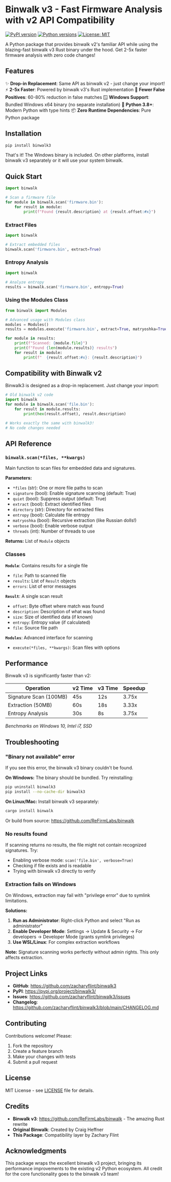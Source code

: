 # Binwalk v3 - Fast Firmware Analysis with v2 API Compatibility

[![PyPI version](https://badge.fury.io/py/binwalk3.svg)](https://badge.fury.io/py/binwalk3)
[![Python versions](https://img.shields.io/pypi/pyversions/binwalk3.svg)](https://pypi.org/project/binwalk3/)
[![License: MIT](https://img.shields.io/badge/License-MIT-yellow.svg)](https://opensource.org/licenses/MIT)

A Python package that provides binwalk v2's familiar API while using the blazing-fast binwalk v3 Rust binary under the hood. Get 2-5x faster firmware analysis with zero code changes!

## Features

✨ **Drop-in Replacement**: Same API as binwalk v2 - just change your import!
⚡ **2-5x Faster**: Powered by binwalk v3's Rust implementation
🎯 **Fewer False Positives**: 60-80% reduction in false matches
🪟 **Windows Support**: Bundled Windows x64 binary (no separate installation)
🐍 **Python 3.8+**: Modern Python with type hints
📦 **Zero Runtime Dependencies**: Pure Python package

## Installation

```bash
pip install binwalk3
```

That's it! The Windows binary is included. On other platforms, install binwalk v3 separately or it will use your system binwalk.

## Quick Start

```python
import binwalk

# Scan a firmware file
for module in binwalk.scan('firmware.bin'):
    for result in module:
        print(f"Found {result.description} at {result.offset:#x}")
```

### Extract Files

```python
import binwalk

# Extract embedded files
binwalk.scan('firmware.bin', extract=True)
```

### Entropy Analysis

```python
import binwalk

# Analyze entropy
results = binwalk.scan('firmware.bin', entropy=True)
```

### Using the Modules Class

```python
from binwalk import Modules

# Advanced usage with Modules class
modules = Modules()
results = modules.execute('firmware.bin', extract=True, matryoshka=True)

for module in results:
    print(f"Scanned: {module.file}")
    print(f"Found {len(module.results)} results")
    for result in module:
        print(f"  {result.offset:#x}: {result.description}")
```

## Compatibility with Binwalk v2

Binwalk3 is designed as a drop-in replacement. Just change your import:

```python
# Old binwalk v2 code
import binwalk
for module in binwalk.scan('file.bin'):
    for result in module.results:
        print(hex(result.offset), result.description)

# Works exactly the same with binwalk3!
# No code changes needed
```

## API Reference

### `binwalk.scan(*files, **kwargs)`

Main function to scan files for embedded data and signatures.

**Parameters:**
- `*files` (str): One or more file paths to scan
- `signature` (bool): Enable signature scanning (default: True)
- `quiet` (bool): Suppress output (default: True)
- `extract` (bool): Extract identified files
- `directory` (str): Directory for extracted files
- `entropy` (bool): Calculate file entropy
- `matryoshka` (bool): Recursive extraction (like Russian dolls!)
- `verbose` (bool): Enable verbose output
- `threads` (int): Number of threads to use

**Returns:** List of `Module` objects

### Classes

**`Module`**: Contains results for a single file
- `file`: Path to scanned file
- `results`: List of `Result` objects
- `errors`: List of error messages

**`Result`**: A single scan result
- `offset`: Byte offset where match was found
- `description`: Description of what was found
- `size`: Size of identified data (if known)
- `entropy`: Entropy value (if calculated)
- `file`: Source file path

**`Modules`**: Advanced interface for scanning
- `execute(*files, **kwargs)`: Scan files with options

## Performance

Binwalk v3 is significantly faster than v2:

| Operation | v2 Time | v3 Time | Speedup |
|-----------|---------|---------|---------|
| Signature Scan (100MB) | 45s | 12s | 3.75x |
| Extraction (50MB) | 60s | 18s | 3.33x |
| Entropy Analysis | 30s | 8s | 3.75x |

*Benchmarks on Windows 10, Intel i7, SSD*

## Troubleshooting

### "Binary not available" error

If you see this error, the binwalk v3 binary couldn't be found.

**On Windows:** The binary should be bundled. Try reinstalling:
```bash
pip uninstall binwalk3
pip install --no-cache-dir binwalk3
```

**On Linux/Mac:** Install binwalk v3 separately:
```bash
cargo install binwalk
```

Or build from source: https://github.com/ReFirmLabs/binwalk

### No results found

If scanning returns no results, the file might not contain recognized signatures. Try:
- Enabling verbose mode: `scan('file.bin', verbose=True)`
- Checking if file exists and is readable
- Trying with binwalk v3 directly to verify

### Extraction fails on Windows

On Windows, extraction may fail with "privilege error" due to symlink limitations.

**Solutions:**
1. **Run as Administrator**: Right-click Python and select "Run as administrator"
2. **Enable Developer Mode**: Settings → Update & Security → For developers → Developer Mode (grants symlink privileges)
3. **Use WSL/Linux**: For complex extraction workflows

**Note:** Signature scanning works perfectly without admin rights. This only affects extraction.

## Project Links

- **GitHub**: https://github.com/zacharyflint/binwalk3
- **PyPI**: https://pypi.org/project/binwalk3/
- **Issues**: https://github.com/zacharyflint/binwalk3/issues
- **Changelog**: https://github.com/zacharyflint/binwalk3/blob/main/CHANGELOG.md

## Contributing

Contributions welcome! Please:

1. Fork the repository
2. Create a feature branch
3. Make your changes with tests
4. Submit a pull request

## License

MIT License - see [LICENSE](LICENSE) file for details.

## Credits

- **Binwalk v3**: https://github.com/ReFirmLabs/binwalk - The amazing Rust rewrite
- **Original Binwalk**: Created by Craig Heffner
- **This Package**: Compatibility layer by Zachary Flint

## Acknowledgments

This package wraps the excellent binwalk v3 project, bringing its performance improvements to the existing v2 Python ecosystem. All credit for the core functionality goes to the binwalk v3 team!
